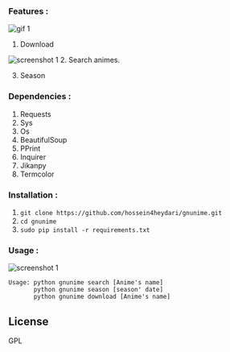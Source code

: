 
### Features :
  ![gif 1](http://s7.picofile.com/file/8377011118/3.gif "")
  1. Download
  
  ![screenshot 1](http://s6.picofile.com/file/8376941626/2.png "")
  2. Search animes.
  
  3. Season

### Dependencies :
  1. Requests
  2. Sys
  3. Os
  4. BeautifulSoup
  5. PPrint
  6. Inquirer
  7. Jikanpy
  8. Termcolor

### Installation :
  1. `git clone https://github.com/hossein4heydari/gnunime.git`
  2. `cd gnunime`
  3. `sudo pip install -r requirements.txt`

### Usage :
  ![screenshot 1](http://s6.picofile.com/file/8376941592/1.png "")
  ```
  Usage: python gnunime search [Anime's name]
         python gnunime season [season' date]
         python gnunime download [Anime's name]
  ```

## License

GPL
